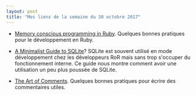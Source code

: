 ```yaml
---
layout: post
title: "Mes liens de la semaine du 30 octobre 2017"
---
```


* [Memory conscious programming in Ruby](https://gettalong.org/blog/2017/memory-conscious-programming-in-ruby.html). Quelques bonnes pratiques pour le développement en Ruby. 

* [A Minimalist Guide to SQLite](http://tech.marksblogg.com/sqlite3-tutorial-and-guide.html)? SQLite est souvent utilisé en mode développement chez les développeurs RoR mais sans trop s'occuper du fonctionnement interne. Ce guide nous montre comment avoir une utilisation un peu plus poussée de SQLite.

* [The Art of Comments](https://css-tricks.com/the-art-of-comments/). Quelques bonnes pratiques pour écrire des commentaires utiles.